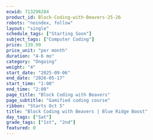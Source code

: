 ```yaml
---
ecwid: 713296284
product_id: Block-Coding-with-Beavers-25-26
robots: "noindex, follow"
layout: "single"
schedule_tags: ["Starting Soon"]
subject_tags: ["Computer Coding"]
price: 139.99
price_unit: "per month"
duration: "4-6 mo"
category: "Ongoing"
weight: "4"
start_date: "2025-09-06"
end_date: "2026-05-17"
start_time: "1:00"
end_time: "2:00"
page_title: "Block Coding with Beavers"
page_subtitle: "Gamified coding course"
ribbon: "Starts Oct 5"
title: "Block Coding with Beavers | Blue Ridge Boost"
day_tags: ["Sat"]
grade_tags: ["1st", "2nd"]
featured: 0
---
```

